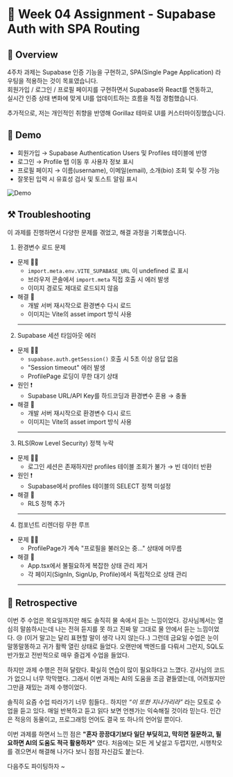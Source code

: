 # 📝 Week 04 Assignment - Supabase Auth with SPA Routing

## 🚀 Overview

4주차 과제는 Supabase 인증 기능을 구현하고, SPA(Single Page Application) 라우팅을 적용하는 것이 목표였습니다.<br />
회원가입 / 로그인 / 프로필 페이지를 구현하면서 Supabase와 React를 연동하고,<br />
실시간 인증 상태 변화에 맞게 UI를 업데이트하는 흐름을 직접 경험했습니다.

추가적으로, 저는 개인적인 취향을 반영해 Gorillaz 테마로 UI를 커스터마이징했습니다.

## 🎥 Demo

- 회원가입 → Supabase Authentication Users 및 Profiles 테이블에 반영
- 로그인 → Profile 탭 이동 후 사용자 정보 표시
- 프로필 페이지 → 이름(username), 이메일(email), 소개(bio) 조회 및 수정 가능
- 잘못된 입력 시 유효성 검사 및 토스트 알림 표시

![Demo](./demo.gif)

## ⚒️ Troubleshooting

이 과제를 진행하면서 다양한 문제를 겪었고, 해결 과정을 기록했습니다.

1. 환경변수 로드 문제

- 문제 😵‍💫
  - `import.meta.env.VITE_SUPABASE_URL` 이 undefined 로 표시
  - 브라우저 콘솔에서 `import.meta` 직접 호출 시 에러 발생
  - 이미지 경로도 제대로 로드되지 않음
- 해결 🤩
  - 개발 서버 재시작으로 환경변수 다시 로드
  - 이미지는 Vite의 asset import 방식 사용
  ***

2. Supabase 세션 타임아웃 에러

- 문제 😵‍💫
  - `supabase.auth.getSession()` 호출 시 5초 이상 응답 없음
  - "Session timeout" 에러 발생
  - ProfilePage 로딩이 무한 대기 상태
- 원인 ❗️
  - Supabase URL/API Key를 하드코딩과 환경변수 혼용 → 충돌
- 해결 🤩
  - 개발 서버 재시작으로 환경변수 다시 로드
  - 이미지는 Vite의 asset import 방식 사용
  ***

3. RLS(Row Level Security) 정책 누락

- 문제 😵‍💫
  - 로그인 세션은 존재하지만 profiles 테이블 조회가 불가 → 빈 데이터 반환
- 원인 ❗️
  - Supabase에서 profiles 테이블의 SELECT 정책 미설정
- 해결 🤩
  - RLS 정책 추가
  ***

4. 컴포넌트 리렌더링 무한 루프

- 문제 😵‍💫
  - ProfilePage가 계속 "프로필을 불러오는 중..." 상태에 머무름
- 해결 🤩
  - App.tsx에서 불필요하게 복잡한 상태 관리 제거
  - 각 페이지(SignIn, SignUp, Profile)에서 독립적으로 상태 관리
  ***

## 💭 Retrospective

이번 주 수업은 목요일까지만 해도 솔직히 물 속에서 듣는 느낌이었다.
강사님께서는 열심히 말씀하시는데 나는 전혀 듣지를 못 하고 진짜 말 그대로 물 안에서 듣는 느낌이었다. 😢 (이거 말고는 달리 표현할 말이 생각 나지 않는다..)
그런데 금요일 수업은 눈이 말똥말똥하고 귀가 활짝 열린 상태로 들었다.
오랜만에 백엔드를 다뤄서 그런지, SQL도 반가웠고 전반적으로 매우 즐겁게 수업을 들었다.

하지만 과제 수행은 전혀 달랐다. 확실히 연습이 많이 필요하다고 느꼈다.
강사님의 코드가 없으니 너무 막막했다. 그래서 이번 과제는 AI의 도움을 조금 곁들였는데, 어려웠지만 그만큼 재밌는 과제 수행이었다.

솔직히 요즘 수업 따라가기 너무 힘들다..
하지만 _“이 또한 지나가리라”_ 라는 모토로 수업을 듣고 있다.
매일 반복하고 듣고 읽다 보면 언젠가는 익숙해질 것이라 믿는다.
인간은 적응의 동물이고, 프로그래밍 언어도 결국 또 하나의 언어일 뿐이다.

이번 과제를 하면서 느낀 점은 **"혼자 끙끙대기보다 일단 부딪히고, 막히면 질문하고, 필요하면 AI의 도움도 적극 활용하자"** 였다.
처음에는 모든 게 낯설고 두렵지만, 시행착오를 겪으면서 해결해 나가다 보니 점점 자신감도 붙는다.

다음주도 파이팅하자 ~
